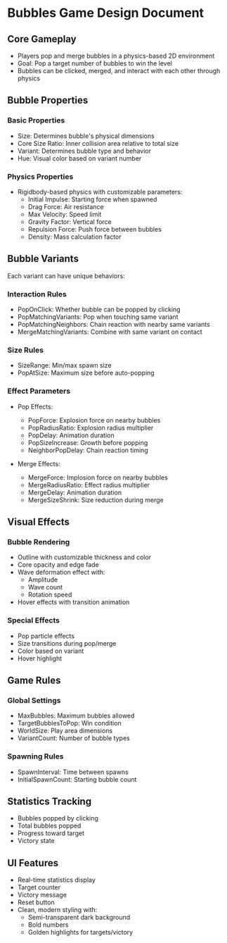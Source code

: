 # Bubbles Game Design Document

## Core Gameplay
- Players pop and merge bubbles in a physics-based 2D environment
- Goal: Pop a target number of bubbles to win the level
- Bubbles can be clicked, merged, and interact with each other through physics

## Bubble Properties
### Basic Properties
- Size: Determines bubble's physical dimensions
- Core Size Ratio: Inner collision area relative to total size
- Variant: Determines bubble type and behavior
- Hue: Visual color based on variant number

### Physics Properties
- Rigidbody-based physics with customizable parameters:
  - Initial Impulse: Starting force when spawned
  - Drag Force: Air resistance
  - Max Velocity: Speed limit
  - Gravity Factor: Vertical force
  - Repulsion Force: Push force between bubbles
  - Density: Mass calculation factor

## Bubble Variants
Each variant can have unique behaviors:
### Interaction Rules
- PopOnClick: Whether bubble can be popped by clicking
- PopMatchingVariants: Pop when touching same variant
- PopMatchingNeighbors: Chain reaction with nearby same variants
- MergeMatchingVariants: Combine with same variant on contact

### Size Rules
- SizeRange: Min/max spawn size
- PopAtSize: Maximum size before auto-popping

### Effect Parameters
- Pop Effects:
  - PopForce: Explosion force on nearby bubbles
  - PopRadiusRatio: Explosion radius multiplier
  - PopDelay: Animation duration
  - PopSizeIncrease: Growth before popping
  - NeighborPopDelay: Chain reaction timing

- Merge Effects:
  - MergeForce: Implosion force on nearby bubbles
  - MergeRadiusRatio: Effect radius multiplier
  - MergeDelay: Animation duration
  - MergeSizeShrink: Size reduction during merge

## Visual Effects
### Bubble Rendering
- Outline with customizable thickness and color
- Core opacity and edge fade
- Wave deformation effect with:
  - Amplitude
  - Wave count
  - Rotation speed
- Hover effects with transition animation

### Special Effects
- Pop particle effects
- Size transitions during pop/merge
- Color based on variant
- Hover highlight

## Game Rules
### Global Settings
- MaxBubbles: Maximum bubbles allowed
- TargetBubblesToPop: Win condition
- WorldSize: Play area dimensions
- VariantCount: Number of bubble types

### Spawning Rules
- SpawnInterval: Time between spawns
- InitialSpawnCount: Starting bubble count

## Statistics Tracking
- Bubbles popped by clicking
- Total bubbles popped
- Progress toward target
- Victory state

## UI Features
- Real-time statistics display
- Target counter
- Victory message
- Reset button
- Clean, modern styling with:
  - Semi-transparent dark background
  - Bold numbers
  - Golden highlights for targets/victory
